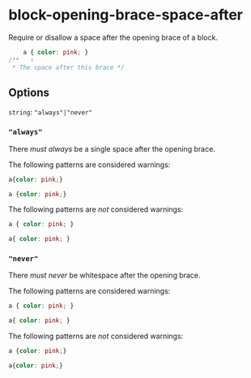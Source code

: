 # block-opening-brace-space-after

Require or disallow a space after the opening brace of a block.

```css
    a { color: pink; }
/**   ↑  
 * The space after this brace */
```

## Options

`string`: `"always"|"never"`

### `"always"`

There *must always* be a single space after the opening brace.

The following patterns are considered warnings:

```css
a{color: pink;}
```

```css
a {color: pink;}
```

The following patterns are *not* considered warnings:

```css
a { color: pink; }
```

```css
a{ color: pink; }
```

### `"never"`

There *must never* be whitespace after the opening brace.

The following patterns are considered warnings:

```css
a { color: pink; }
```

```css
a{ color: pink; }
```

The following patterns are *not* considered warnings:

```css
a {color: pink;}
```

```css
a{color: pink;}
```
